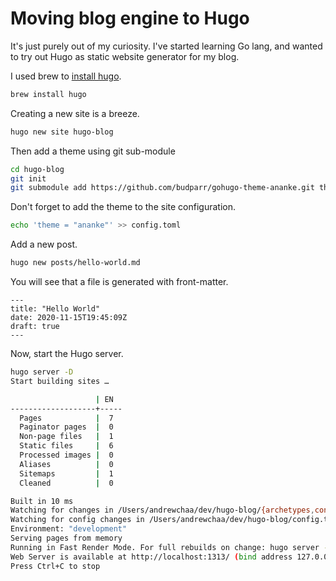 # Moving blog engine to Hugo

It's just purely out of my curiosity. I've started learning Go lang, and wanted to try out Hugo as static website generator for my blog. 

I used brew to [install hugo](https://gohugo.io/getting-started/quick-start/).

```bash
brew install hugo
```

Creating a new site is a breeze.

```bash
hugo new site hugo-blog
```

Then add a theme using git sub-module

```bash
cd hugo-blog
git init
git submodule add https://github.com/budparr/gohugo-theme-ananke.git themes/ananke
```

Don't forget to add the theme to the site configuration.

```bash
echo 'theme = "ananke"' >> config.toml
```

Add a new post. 

```bash
hugo new posts/hello-world.md
```

You will see that a file is generated with front-matter.

```text
---
title: "Hello World"
date: 2020-11-15T19:45:09Z
draft: true
---
```

Now, start the Hugo server.

```bash
hugo server -D                                                                             master ✚ ◼
Start building sites … 

                   | EN  
-------------------+-----
  Pages            |  7  
  Paginator pages  |  0  
  Non-page files   |  1  
  Static files     |  6  
  Processed images |  0  
  Aliases          |  0  
  Sitemaps         |  1  
  Cleaned          |  0  

Built in 10 ms
Watching for changes in /Users/andrewchaa/dev/hugo-blog/{archetypes,content,data,layouts,static,themes}
Watching for config changes in /Users/andrewchaa/dev/hugo-blog/config.toml
Environment: "development"
Serving pages from memory
Running in Fast Render Mode. For full rebuilds on change: hugo server --disableFastRender
Web Server is available at http://localhost:1313/ (bind address 127.0.0.1)
Press Ctrl+C to stop

```

